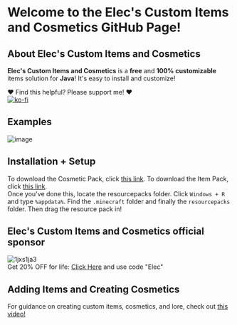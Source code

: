 # Welcome to the **Elec's Custom Items and Cosmetics GitHub Page!**

## About **Elec's Custom Items and Cosmetics** 
**Elec's Custom Items and Cosmetics**  is a **free** and **100% customizable** items solution for **Java**! It's easy to install and customize! <br>

❤️ Find this helpful? Please support me! ❤️ <br>
[![ko-fi](https://ko-fi.com/img/githubbutton_sm.svg)](https://ko-fi.com/W7W519BLK3)

## Examples
![image](https://github.com/user-attachments/assets/e19304ba-a355-4138-9fc3-bc25a1595e14)


## Installation + Setup
To download the Cosmetic Pack, click [this link](https://github.com/ElecYT/Elecs-Custom-Items-and-Cosmetics/tree/main/custom-cosmetics). To download the Item Pack, click [this link](https://github.com/ElecYT/Elecs-Custom-Items-and-Cosmetics/tree/main/custom-items).
<br>
Once you've done this, locate the resourcepacks folder. Click `Windows + R` and type `%appdata%`. Find the `.minecraft` folder and finally the `resourcepacks` folder. Then drag the resource pack in!

## Elec's Custom Items and Cosmetics official sponsor
![1jxs1ja3](https://github.com/ElecYT/Elecs-Custom-Ranks/assets/150059318/c3e51ef1-0300-464a-ba3b-2dc393b89ff9)
<br>
Get 20% OFF for life:
[Click Here](https://my.aspirehosting.in/aff.php?aff=2&gocart=true) and use code "Elec"
## Adding Items and Creating Cosmetics
For guidance on creating custom items, cosmetics, and lore, check out [this video!]()
